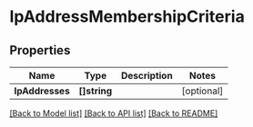# IpAddressMembershipCriteria

## Properties

Name | Type | Description | Notes
------------ | ------------- | ------------- | -------------
**IpAddresses** | **[]string** |  | [optional] 

[[Back to Model list]](../README.md#documentation-for-models) [[Back to API list]](../README.md#documentation-for-api-endpoints) [[Back to README]](../README.md)



